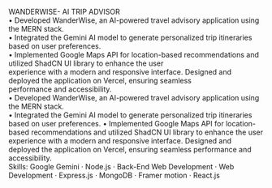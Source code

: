 WANDERWISE- AI TRIP ADVISOR   
• Developed WanderWise, an AI-powered travel advisory application using the MERN stack.  
• Integrated the Gemini AI model to generate personalized trip itineraries based on user preferences.   
• Implemented Google Maps API for location-based recommendations and utilized ShadCN UI library to enhance the user  
experience with a modern and responsive interface. Designed and deployed the application on Vercel, ensuring seamless  
performance and accessibility.  
• Developed WanderWise, an AI-powered travel advisory application using the MERN stack.  
• Integrated the Gemini AI model to generate personalized trip itineraries based on user preferences. • Implemented Google Maps   API for location-based recommendations and utilized ShadCN UI library to enhance the   user experience with a modern and responsive interface. Designed and deployed the application on Vercel, ensuring seamless performance and accessibility.  
Skills: Google Gemini · Node.js · Back-End Web Development · Web Development · Express.js · MongoDB · Framer motion · React.js  
